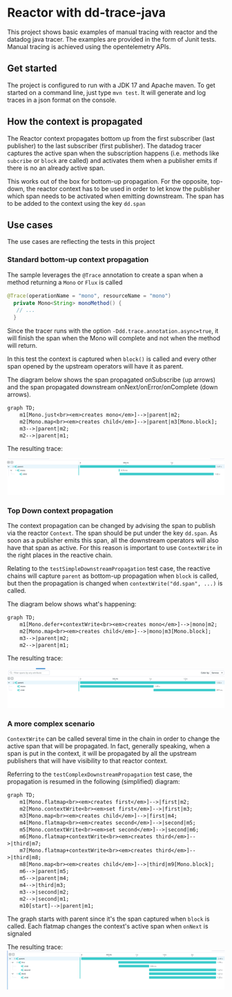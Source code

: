 # Reactor with dd-trace-java

This project shows basic examples of manual tracing with reactor and the datadog java tracer.
The examples are provided in the form of Junit tests. Manual tracing is achieved using the opentelemetry APIs.

## Get started

The project is configured to run with a JDK 17 and Apache maven.
To get started on a command line, just type `mvn test`. It will generate and log traces in a json format on the
console.

## How the context is propagated

The Reactor context propagates bottom up from the first subscriber (last publisher) to the last subscriber (first publisher).
The datadog tracer captures the active span when the subscription happens (i.e. methods like `subcribe` or `block` are called)
and activates them when a publisher emits if there is no an already active span.

This works out of the box for bottom-up propagation. For the opposite, top-down, the reactor context has to be used in order 
to let know the publisher which span needs to be activated when emitting downstream. The span has to be 
added to the context using the key `dd.span`

## Use cases

The use cases are reflecting the tests in this project

### Standard bottom-up context propagation

The sample leverages the `@Trace` annotation to create a span when a method returning a `Mono` or `Flux` is called
```java
@Trace(operationName = "mono", resourceName = "mono")
  private Mono<String> monoMethod() {
   // ...
  }
```

Since the tracer runs with the option `-Ddd.trace.annotation.async=true`, it will finish the span when the Mono 
will complete and not when the method will return.

In this test the context is captured when `block()` is called and every other span opened by the upstream operators
will have it as parent.

The diagram below shows the span propagated onSubscribe (up arrows)
and the span propagated downstream onNext/onError/onComplete (down arrows). 

```mermaid
graph TD;
    m1[Mono.just<br><em>creates mono</em>]-->|parent|m2;
    m2[Mono.map<br><em>creates child</em>]-->|parent|m3[Mono.block];
    m3-->|parent|m2;
    m2-->|parent|m1;
```

The resulting trace:

![img.png](img.png)


### Top Down context propagation

The context propagation can be changed by advising the span to publish via the reactor `Context`. 
The span should be put under the key `dd.span`.
As soon as a publisher emits this span, all the downstream operators will also have that span as active. 
For this reason is important to use `ContextWrite` in the right places in the reactive chain.

Relating to the `testSimpleDownstreamPropagation` test case, the reactive chains will capture `parent` as bottom-up propagation
when `block` is called, but then the propagation is changed when `contextWrite("dd.span", ...)` is called.

The diagram below shows what's happening:

```mermaid
graph TD;
    m1[Mono.defer+contextWrite<br><em>creates mono</em>]-->|mono|m2;
    m2[Mono.map<br><em>creates child</em>]-->|mono|m3[Mono.block];
    m3-->|parent|m2;
    m2-->|parent|m1;
```

The resulting trace:

![img_1.png](img_1.png)

### A more complex scenario

`ContextWrite` can be called several time in the chain in order to change the active span that will be propagated.
In fact, generally speaking, when a span is put in the context, it will be propagated by all the upstream publishers
that will have visibility to that reactor context. 

Referring to the `testComplexDownstreamPropagation` test case, the propagation is resumed in the following (simplified) diagram:

```mermaid
graph TD;
    m1[Mono.flatmap<br><em>creates first</em>]-->|first|m2;
    m2[Mono.contextWrite<br><em>set first</em>]-->|first|m3;
    m3[Mono.map<br><em>creates child</em>]-->|first|m4;
    m4[Mono.flatmap<br><em>creates second</em>]-->|second|m5;
    m5[Mono.contextWrite<br><em>set second</em>]-->|second|m6;
    m6[Mono.flatmap+contextWrite<br><em>creates third</em>]-->|third|m7;
    m7[Mono.flatmap+contextWrite<br><em>creates third</em>]-->|third|m8;
    m8[Mono.map<br><em>creates child</em>]-->|third|m9[Mono.block];
    m6-->|parent|m5;
    m5-->|parent|m4;
    m4-->|third|m3;
    m3-->|second|m2;
    m2-->|second|m1;
    m10[start]-->|parent|m1;
```

The graph starts with parent since it's the span captured when `block` is called. 
Each flatmap changes the context's active span when `onNext` is signaled

The resulting trace:
![img_2.png](img_2.png)

